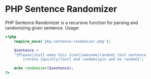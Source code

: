 PHP Sentence Randomizer
=======================

PHP Sentence Randomizer is a recursive function for parsing and randomizing given sentence. Usage:

```php
<?php 
	require_once('php-sentence-randomizer.php');	

	$sentence =
	"{Please|Just} make this {cool|awesome|random} test sentence
		{rotate {quickly|fast} and random|spin and be random}";

	echo randomizer($sentence);
?>
```
